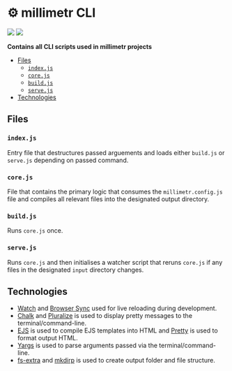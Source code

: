 <!-- omit in toc -->
# ⚙️ millimetr CLI

[![](https://img.shields.io/npm/v/@millimetr/cli)](http://npm.im/@millimetr/cli) ![](https://github.com/millimetr/cli/workflows/NPM%20Package/badge.svg)

**Contains all CLI scripts used in millimetr projects**

- [Files](#files)
  - [`index.js`](#indexjs)
  - [`core.js`](#corejs)
  - [`build.js`](#buildjs)
  - [`serve.js`](#servejs)
- [Technologies](#technologies)

## Files

### `index.js`

Entry file that destructures passed arguements and loads either `build.js` or `serve.js` depending on passed command.

### `core.js`

File that contains the primary logic that consumes the `millimetr.config.js` file and compiles all relevant files into the designated output directory.

### `build.js`

Runs `core.js` once.

### `serve.js`

Runs `core.js` and then initialises a watcher script that reruns `core.js` if any files in the designated `input` directory changes. 

## Technologies

- [Watch](https://github.com/mikeal/watch) and [Browser Sync](https://www.browsersync.io/) used for live reloading during development.
- [Chalk](https://github.com/chalk/chalk) and [Pluralize](https://github.com/blakeembrey/pluralize) is used to display pretty messages to the terminal/command-line.
- [EJS](https://ejs.co) is used to compile EJS templates into HTML and [Pretty](https://github.com/jonschlinkert/pretty) is used to format output HTML.
- [Yargs](https://yargs.js.org) is used to parse arguments passed via the terminal/command-line.
- [fs-extra](https://github.com/jprichardson/node-fs-extra) and [mkdirp](https://github.com/isaacs/node-mkdirp) is used to create output folder and file structure.